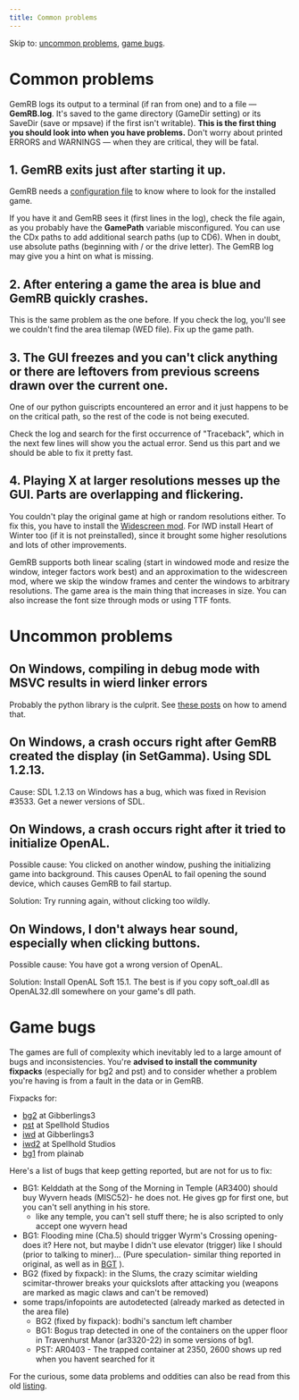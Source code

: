 ```yaml
---
title: Common problems
---
```


Skip to: [uncommon problems](#uncommon-problems), [game bugs](#game-bugs).


# Common problems

GemRB logs its output to a terminal (if ran from one) and to a file — **GemRB.log**.
It's saved to the game directory (GameDir setting) or its SaveDir (save or mpsave) if the first
isn't writable). **This is the first thing you should look into when you have problems.**
Don't worry about printed ERRORS and WARNINGS — when they are critical, they will be fatal.

## 1. GemRB exits just after starting it up.
GemRB needs a [configuration file](/Install.md#configure-gemrb) to know
where to look for the installed game.

If you have it and GemRB sees it (first lines in the log), check the
file again, as you probably have the **GamePath** variable
misconfigured. You can use the CDx paths to add additional search paths
(up to CD6). When in doubt, use absolute paths (beginning with / or the
drive letter). The GemRB log may give you a hint on what is missing.

## 2. After entering a game the area is blue and GemRB quickly crashes.
This is the same problem as the one before. If you check the log, you'll
see we couldn't find the area tilemap (WED file). Fix up the game path.

## 3. The GUI freezes and you can't click anything or there are leftovers from previous screens drawn over the current one.
One of our python guiscripts encountered an error and it just happens to
be on the critical path, so the rest of the code is not being
executed.  

Check the log and search for the first occurrence of "Traceback", which
in the next few lines will show you the actual error. Send us this part
and we should be able to fix it pretty fast.

## 4. Playing X at larger resolutions messes up the GUI. Parts are overlapping and flickering.
You couldn't play the original game at high or random resolutions either. To
fix this, you have to install the [Widescreen
mod](http://www.gibberlings3.net/widescreen/). For IWD install Heart of
Winter too (if it is not preinstalled), since it brought some higher
resolutions and lots of other improvements.

GemRB supports both linear scaling (start in windowed mode and resize the
window, integer factors work best) and an approximation to the widescreen
mod, where we skip the window frames and center the windows to arbitrary
resolutions. The game area is the main thing that increases in size. You
can also increase the font size through mods or using TTF fonts.


# Uncommon problems

## On Windows, compiling in debug mode with MSVC results in wierd linker errors

Probably the python library is the culprit. See [these
posts](http://stackoverflow.com/questions/1236060/compiling-python-modules-whith-debug-defined-on-msvc)
on how to amend that.

## On Windows, a crash occurs right after GemRB created the display (in SetGamma). Using SDL 1.2.13.

Cause: SDL 1.2.13 on Windows has a bug, which was fixed in Revision
\#3533. Get a newer versions of SDL.

## On Windows, a crash occurs right after it tried to initialize OpenAL.

Possible cause: You clicked on another window, pushing the initializing
game into background. This causes OpenAL to fail opening the sound
device, which causes GemRB to fail startup.

Solution: Try running again, without clicking too wildly.

## On Windows, I don't always hear sound, especially when clicking buttons.

Possible cause: You have got a wrong version of OpenAL.

Solution: Install OpenAL Soft 15.1. The best is if you copy
soft\_oal.dll as OpenAL32.dll somewhere on your game's dll path.


# Game bugs
The games are full of complexity which inevitably led to a large amount
of bugs and inconsistencies. You're **advised to install the community
fixpacks** (especially for bg2 and pst) and to consider whether a problem
you're having is from a fault in the data or in GemRB.

Fixpacks for:
- [bg2](https://www.gibberlings3.net/mods/fixes/bg2fixpack/) at Gibberlings3
- [pst](http://www.spellholdstudios.net/ie/pst-fixpack) at Spellhold Studios
- [iwd](https://www.gibberlings3.net/mods/fixes/iwd_fixpack/) at Gibberlings3
- [iwd2](http://www.shsforums.net/files/file/1085-almaterias-iwd2-fixpack/) at Spellhold Studios
- [bg1](https://sasha-altherin.webs.com/baldursgatefixpack.htm) from plainab

Here's a list of bugs that keep getting reported, but are not for us to fix:

  * BG1: Kelddath at the Song of the Morning in Temple (AR3400) should buy
    Wyvern heads (MISC52)- he does not. He gives gp for first one, but
    you can't sell anything in his store. 
      * like any temple, you can't sell stuff there; he is also scripted
        to only accept one wyvern head
  * BG1: Flooding mine (Cha.5) should trigger Wyrm's Crossing opening- does
    it? Here not, but maybe I didn't use elevator (trigger) like I
    should (prior to talking to miner)... (Pure speculation- similar
    thing reported in original, as well as in
    [BGT](http://www.shsforums.net/topic/45020-killing-davaeron-and-going-up-via-lift-do-not-trigger-chapter-5/)
    ).
  * BG2 (fixed by fixpack): in the Slums, the crazy scimitar wielding
    scimitar-thrower breaks your quickslots after attacking you (weapons
    are marked as magic claws and can't be removed)
  * some traps/infopoints are autodetected (already marked as
    detected in the area file)
      - BG2 (fixed by fixpack): bodhi's sanctum left chamber
      - BG1: Bogus trap detected in one of the containers on the upper
        floor in Travenhurst Manor (ar3320-22) in some versions of bg1. 
      - PST: AR0403 - The trapped container at 2350, 2600 shows up red
        when you havent searched for it

For the curious, some data problems and oddities can also be read from this old
[listing](https://github.com/gemrb/gemrb/wiki/The-Infinity-Engine-Games-Walkthrough-Addenda,-Bugs-and-Stuff-Repository).
